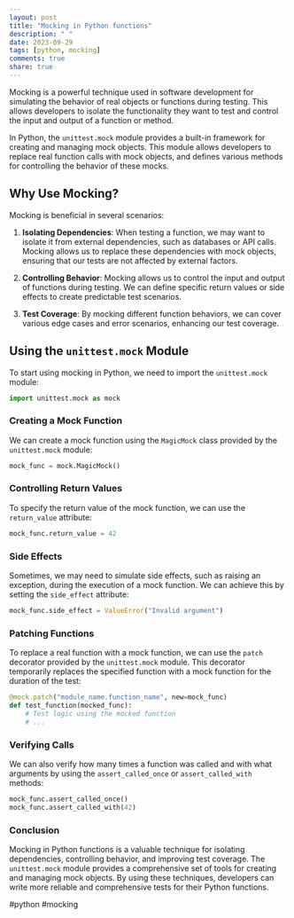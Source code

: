 ```yaml
---
layout: post
title: "Mocking in Python functions"
description: " "
date: 2023-09-29
tags: [python, mocking]
comments: true
share: true
---
```


Mocking is a powerful technique used in software development for simulating the behavior of real objects or functions during testing. This allows developers to isolate the functionality they want to test and control the input and output of a function or method.

In Python, the `unittest.mock` module provides a built-in framework for creating and managing mock objects. This module allows developers to replace real function calls with mock objects, and defines various methods for controlling the behavior of these mocks.

## Why Use Mocking?

Mocking is beneficial in several scenarios:

1. **Isolating Dependencies**: When testing a function, we may want to isolate it from external dependencies, such as databases or API calls. Mocking allows us to replace these dependencies with mock objects, ensuring that our tests are not affected by external factors.

2. **Controlling Behavior**: Mocking allows us to control the input and output of functions during testing. We can define specific return values or side effects to create predictable test scenarios.

3. **Test Coverage**: By mocking different function behaviors, we can cover various edge cases and error scenarios, enhancing our test coverage.

## Using the `unittest.mock` Module

To start using mocking in Python, we need to import the `unittest.mock` module:

```python
import unittest.mock as mock
```

### Creating a Mock Function

We can create a mock function using the `MagicMock` class provided by the `unittest.mock` module:

```python
mock_func = mock.MagicMock()
```

### Controlling Return Values

To specify the return value of the mock function, we can use the `return_value` attribute:

```python
mock_func.return_value = 42
```

### Side Effects

Sometimes, we may need to simulate side effects, such as raising an exception, during the execution of a mock function. We can achieve this by setting the `side_effect` attribute:

```python
mock_func.side_effect = ValueError("Invalid argument")
```

### Patching Functions

To replace a real function with a mock function, we can use the `patch` decorator provided by the `unittest.mock` module. This decorator temporarily replaces the specified function with a mock function for the duration of the test:

```python
@mock.patch("module_name.function_name", new=mock_func)
def test_function(mocked_func):
    # Test logic using the mocked function
    # ...
```

### Verifying Calls

We can also verify how many times a function was called and with what arguments by using the `assert_called_once` or `assert_called_with` methods:

```python
mock_func.assert_called_once()
mock_func.assert_called_with(42)
```

### Conclusion

Mocking in Python functions is a valuable technique for isolating dependencies, controlling behavior, and improving test coverage. The `unittest.mock` module provides a comprehensive set of tools for creating and managing mock objects. By using these techniques, developers can write more reliable and comprehensive tests for their Python functions.

#python #mocking